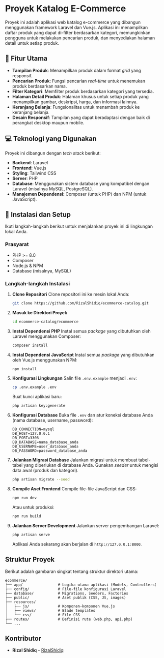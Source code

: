 # Proyek Katalog E-Commerce

Proyek ini adalah aplikasi web katalog e-commerce yang dibangun menggunakan framework Laravel dan Vue.js. Aplikasi ini menampilkan daftar produk yang dapat di-filter berdasarkan kategori, memungkinkan pengguna untuk melakukan pencarian produk, dan menyediakan halaman detail untuk setiap produk.

## 🌟 Fitur Utama

  - **Tampilan Produk**: Menampilkan produk dalam format *grid* yang responsif.
  - **Pencarian Produk**: Fungsi pencarian *real-time* untuk menemukan produk berdasarkan nama.
  - **Filter Kategori**: Memfilter produk berdasarkan kategori yang tersedia.
  - **Halaman Detail Produk**: Halaman khusus untuk setiap produk yang menampilkan gambar, deskripsi, harga, dan informasi lainnya.
  - **Keranjang Belanja**: Fungsionalitas untuk menambah produk ke keranjang belanja.
  - **Desain Responsif**: Tampilan yang dapat beradaptasi dengan baik di perangkat desktop maupun mobile.

## 💻 Teknologi yang Digunakan

Proyek ini dibangun dengan *tech stack* berikut:

  - **Backend**: Laravel
  - **Frontend**: Vue.js
  - **Styling**: Tailwind CSS
  - **Server**: PHP
  - **Database**: Menggunakan sistem database yang kompatibel dengan Laravel (misalnya MySQL, PostgreSQL).
  - **Manajemen Dependensi**: Composer (untuk PHP) dan NPM (untuk JavaScript).

## 🚀 Instalasi dan Setup

Ikuti langkah-langkah berikut untuk menjalankan proyek ini di lingkungan lokal Anda.

### Prasyarat

  - PHP \>= 8.0
  - Composer
  - Node.js & NPM
  - Database (misalnya, MySQL)

### Langkah-langkah Instalasi

1.  **Clone Repositori**
    Clone repositori ini ke mesin lokal Anda:

    ```bash
    git clone https://github.com/RizalShidiq/ecommerce-catalog.git
    ```

2.  **Masuk ke Direktori Proyek**

    ```bash
    cd ecommerce-catalog/ecommerce
    ```

3.  **Instal Dependensi PHP**
    Instal semua *package* yang dibutuhkan oleh Laravel menggunakan Composer:

    ```bash
    composer install
    ```

4.  **Instal Dependensi JavaScript**
    Instal semua *package* yang dibutuhkan oleh Vue.js menggunakan NPM:

    ```bash
    npm install
    ```

5.  **Konfigurasi Lingkungan**
    Salin file `.env.example` menjadi `.env`:

    ```bash
    cp .env.example .env
    ```

    Buat kunci aplikasi baru:

    ```bash
    php artisan key:generate
    ```

6.  **Konfigurasi Database**
    Buka file `.env` dan atur koneksi database Anda (nama database, username, password):

    ```env
    DB_CONNECTION=mysql
    DB_HOST=127.0.0.1
    DB_PORT=3306
    DB_DATABASE=nama_database_anda
    DB_USERNAME=user_database_anda
    DB_PASSWORD=password_database_anda
    ```

7.  **Jalankan Migrasi Database**
    Jalankan migrasi untuk membuat tabel-tabel yang diperlukan di database Anda. Gunakan *seeder* untuk mengisi data awal (produk dan kategori).

    ```bash
    php artisan migrate --seed
    ```

8.  **Compile Aset Frontend**
    Compile file-file JavaScript dan CSS:

    ```bash
    npm run dev
    ```

    Atau untuk produksi:

    ```bash
    npm run build
    ```

9.  **Jalankan Server Development**
    Jalankan server pengembangan Laravel:

    ```bash
    php artisan serve
    ```

    Aplikasi Anda sekarang akan berjalan di `http://127.0.0.1:8000`.

## Struktur Proyek

Berikut adalah gambaran singkat tentang struktur direktori utama:

```
ecommerce/
├── app/                # Logika utama aplikasi (Models, Controllers)
├── config/             # File-file konfigurasi Laravel
├── database/           # Migrations, Seeders, Factories
├── public/             # Aset publik (CSS, JS, images)
├── resources/
│   ├── js/             # Komponen-komponen Vue.js
│   ├── views/          # Blade templates
│   └── css/            # File CSS
├── routes/             # Definisi rute (web.php, api.php)
└── ...
```

## Kontributor

  * **Rizal Shidiq** - [RizalShidiq](https://www.google.com/search?q=https://github.com/RizalShidiq)
